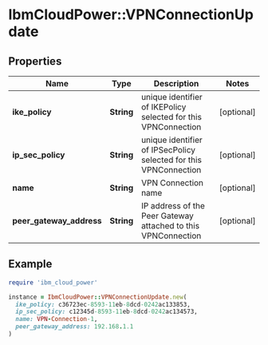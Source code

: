 # IbmCloudPower::VPNConnectionUpdate

## Properties

| Name | Type | Description | Notes |
| ---- | ---- | ----------- | ----- |
| **ike_policy** | **String** | unique identifier of IKEPolicy selected for this VPNConnection | [optional] |
| **ip_sec_policy** | **String** | unique identifier of IPSecPolicy selected for this VPNConnection | [optional] |
| **name** | **String** | VPN Connection name | [optional] |
| **peer_gateway_address** | **String** | IP address of the Peer Gateway attached to this VPNConnection | [optional] |

## Example

```ruby
require 'ibm_cloud_power'

instance = IbmCloudPower::VPNConnectionUpdate.new(
  ike_policy: c36723ec-8593-11eb-8dcd-0242ac133853,
  ip_sec_policy: c12345d-8593-11eb-8dcd-0242ac134573,
  name: VPN-Connection-1,
  peer_gateway_address: 192.168.1.1
)
```

